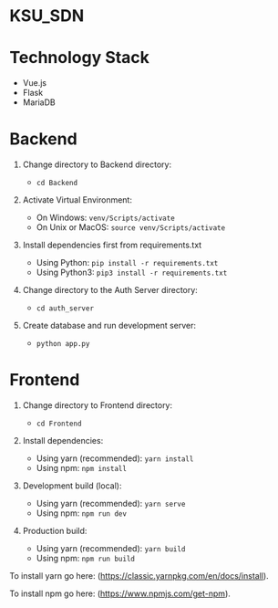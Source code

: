# KSU_SDN

# Technology Stack
- Vue.js
- Flask
- MariaDB


# Backend

1. Change directory to Backend directory: 
   - `cd Backend`

2. Activate Virtual Environment: 
    - On Windows: `venv/Scripts/activate`
    - On Unix or MacOS: `source venv/Scripts/activate`

3. Install dependencies first from requirements.txt 
    - Using Python: `pip install -r requirements.txt`
    - Using Python3: `pip3 install -r requirements.txt`

4. Change directory to the Auth Server directory: 
   - `cd auth_server`

5. Create database and run development server: 
    - `python app.py`

# Frontend

1. Change directory to Frontend directory: 
     - `cd Frontend`

2. Install dependencies: 
    - Using yarn (recommended): `yarn install`
    - Using npm: `npm install`

3. Development build (local):
    - Using yarn (recommended): `yarn serve`
    - Using npm: `npm run dev`

4. Production build:
    - Using yarn (recommended): `yarn build`
    - Using npm: `npm run build`


To install yarn go here: (https://classic.yarnpkg.com/en/docs/install).

To install npm go here: (https://www.npmjs.com/get-npm).
